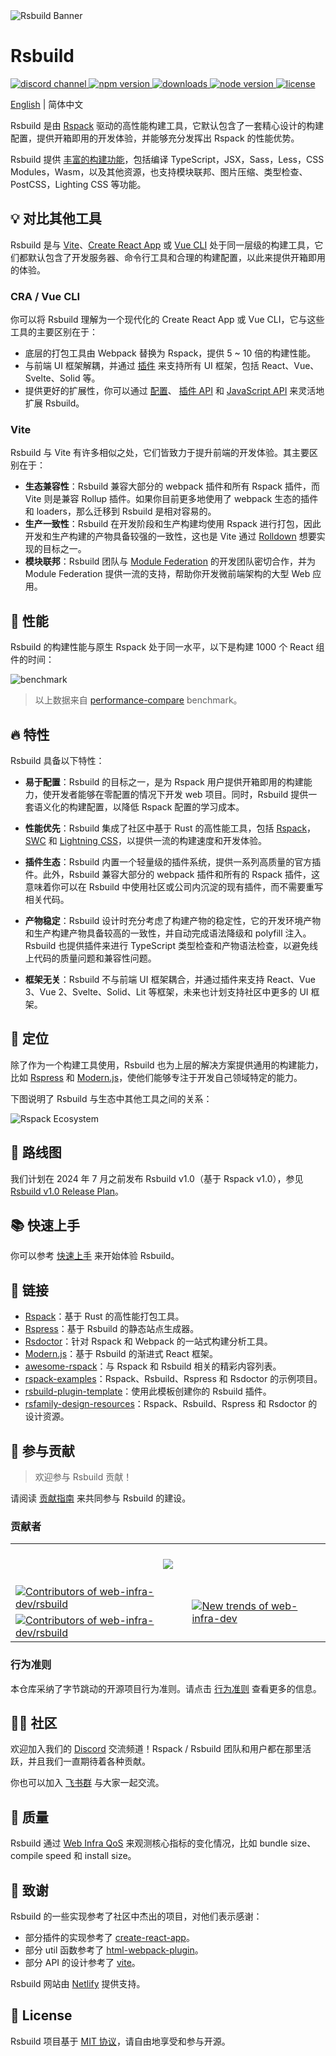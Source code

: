 <picture>
  <img alt="Rsbuild Banner" src="https://github.com/web-infra-dev/rsbuild/assets/7237365/84abc13e-b620-468f-a90b-dbf28e7e9427">
</picture>

# Rsbuild

<p>
  <a href="https://discord.gg/XsaKEEk4mW">
    <img src="https://img.shields.io/discord/977448667919286283?logo=discord&label=discord&colorA=564341&colorB=EDED91" alt="discord channel" />
  </a>
  <a href="https://npmjs.com/package/@rsbuild/shared?activeTab=readme">
   <img src="https://img.shields.io/npm/v/@rsbuild/shared?style=flat-square&colorA=564341&colorB=EDED91" alt="npm version" />
  </a>
  <a href="https://npmcharts.com/compare/@rsbuild/core?minimal=true">
    <img src="https://img.shields.io/npm/dm/@rsbuild/core.svg?style=flat-square&colorA=564341&colorB=EDED91" alt="downloads" />
  </a>
  <a href="https://nodejs.org/en/about/previous-releases">
    <img src="https://img.shields.io/node/v/@rsbuild/core.svg?style=flat-square&colorA=564341&colorB=EDED91" alt="node version">
  </a>
  <a href="https://github.com/web-infra-dev/rsbuild/blob/main/LICENSE">
    <img src="https://img.shields.io/npm/l/@rsbuild/shared?style=flat-square&colorA=564341&colorB=EDED91" alt="license" />
  </a>
</p>

[English](./README.md) | 简体中文

Rsbuild 是由 [Rspack](https://rspack.dev/) 驱动的高性能构建工具，它默认包含了一套精心设计的构建配置，提供开箱即用的开发体验，并能够充分发挥出 Rspack 的性能优势。

Rsbuild 提供 [丰富的构建功能](https://rsbuild.dev/zh/guide/start/features)，包括编译 TypeScript，JSX，Sass，Less，CSS Modules，Wasm，以及其他资源，也支持模块联邦、图片压缩、类型检查、PostCSS，Lighting CSS 等功能。

## 💡 对比其他工具

Rsbuild 是与 [Vite](https://vitejs.dev/)、[Create React App](https://github.com/facebook/create-react-app) 或 [Vue CLI](https://github.com/vuejs/vue-cli) 处于同一层级的构建工具，它们都默认包含了开发服务器、命令行工具和合理的构建配置，以此来提供开箱即用的体验。

### CRA / Vue CLI

你可以将 Rsbuild 理解为一个现代化的 Create React App 或 Vue CLI，它与这些工具的主要区别在于：

- 底层的打包工具由 Webpack 替换为 Rspack，提供 5 ~ 10 倍的构建性能。
- 与前端 UI 框架解耦，并通过 [插件](https://rsbuild.dev/zh/plugins/list/) 来支持所有 UI 框架，包括 React、Vue、Svelte、Solid 等。
- 提供更好的扩展性，你可以通过 [配置](https://rsbuild.dev/zh/config/)、 [插件 API](https://rsbuild.dev/zh/plugins/dev/) 和 [JavaScript API](https://rsbuild.dev/zh/api/start/) 来灵活地扩展 Rsbuild。

### Vite

Rsbuild 与 Vite 有许多相似之处，它们皆致力于提升前端的开发体验。其主要区别在于：

- **生态兼容性**：Rsbuild 兼容大部分的 webpack 插件和所有 Rspack 插件，而 Vite 则是兼容 Rollup 插件。如果你目前更多地使用了 webpack 生态的插件和 loaders，那么迁移到 Rsbuild 是相对容易的。
- **生产一致性**：Rsbuild 在开发阶段和生产构建均使用 Rspack 进行打包，因此开发和生产构建的产物具备较强的一致性，这也是 Vite 通过 [Rolldown](https://rolldown.rs/) 想要实现的目标之一。
- **模块联邦**：Rsbuild 团队与 [Module Federation](https://rsbuild.dev/zh/guide/advanced/module-federation) 的开发团队密切合作，并为 Module Federation 提供一流的支持，帮助你开发微前端架构的大型 Web 应用。

## 🚀 性能

Rsbuild 的构建性能与原生 Rspack 处于同一水平，以下是构建 1000 个 React 组件的时间：

![benchmark](https://github.com/web-infra-dev/rsbuild/assets/7237365/2909b68f-8928-49c6-8eb3-cd1486dbf876)

> 以上数据来自 [performance-compare](https://github.com/rspack-contrib/performance-compare) benchmark。

## 🔥 特性

Rsbuild 具备以下特性：

- **易于配置**：Rsbuild 的目标之一，是为 Rspack 用户提供开箱即用的构建能力，使开发者能够在零配置的情况下开发 web 项目。同时，Rsbuild 提供一套语义化的构建配置，以降低 Rspack 配置的学习成本。

- **性能优先**：Rsbuild 集成了社区中基于 Rust 的高性能工具，包括 [Rspack](https://rspack.dev)，[SWC](https://swc.rs/) 和 [Lightning CSS](https://lightningcss.dev/)，以提供一流的构建速度和开发体验。

- **插件生态**：Rsbuild 内置一个轻量级的插件系统，提供一系列高质量的官方插件。此外，Rsbuild 兼容大部分的 webpack 插件和所有的 Rspack 插件，这意味着你可以在 Rsbuild 中使用社区或公司内沉淀的现有插件，而不需要重写相关代码。

- **产物稳定**：Rsbuild 设计时充分考虑了构建产物的稳定性，它的开发环境产物和生产构建产物具备较高的一致性，并自动完成语法降级和 polyfill 注入。Rsbuild 也提供插件来进行 TypeScript 类型检查和产物语法检查，以避免线上代码的质量问题和兼容性问题。

- **框架无关**：Rsbuild 不与前端 UI 框架耦合，并通过插件来支持 React、Vue 3、Vue 2、Svelte、Solid、Lit 等框架，未来也计划支持社区中更多的 UI 框架。

## 🎯 定位

除了作为一个构建工具使用，Rsbuild 也为上层的解决方案提供通用的构建能力，比如 [Rspress](https://github.com/web-infra-dev/rspress) 和 [Modern.js](https://github.com/web-infra-dev/modern.js)，使他们能够专注于开发自己领域特定的能力。

下图说明了 Rsbuild 与生态中其他工具之间的关系：

![Rspack Ecosystem](https://github.com/web-infra-dev/rsbuild/assets/7237365/1ec93ad6-b8b1-475b-963f-cba1e7d79dec)

## 📍 路线图

我们计划在 2024 年 7 月之前发布 Rsbuild v1.0（基于 Rspack v1.0），参见 [Rsbuild v1.0 Release Plan](https://github.com/web-infra-dev/rsbuild/discussions/1678)。

## 📚 快速上手

你可以参考 [快速上手](https://rsbuild.dev/zh/guide/start/quick-start) 来开始体验 Rsbuild。

## 🦀 链接

- [Rspack](https://github.com/web-infra-dev/rspack)：基于 Rust 的高性能打包工具。
- [Rspress](https://github.com/web-infra-dev/rspress)：基于 Rsbuild 的静态站点生成器。
- [Rsdoctor](https://github.com/web-infra-dev/rsdoctor)：针对 Rspack 和 Webpack 的一站式构建分析工具。
- [Modern.js](https://github.com/web-infra-dev/modern.js)：基于 Rsbuild 的渐进式 React 框架。
- [awesome-rspack](https://github.com/web-infra-dev/awesome-rspack)：与 Rspack 和 Rsbuild 相关的精彩内容列表。
- [rspack-examples](https://github.com/rspack-contrib/rspack-examples)：Rspack、Rsbuild、Rspress 和 Rsdoctor 的示例项目。
- [rsbuild-plugin-template](https://github.com/rspack-contrib/rsbuild-plugin-template)：使用此模板创建你的 Rsbuild 插件。
- [rsfamily-design-resources](https://github.com/rspack-contrib/rsfamily-design-resources)：Rspack、Rsbuild、Rspress 和 Rsdoctor 的设计资源。

## 🤝 参与贡献

> 欢迎参与 Rsbuild 贡献！

请阅读 [贡献指南](https://github.com/web-infra-dev/rsbuild/blob/main/CONTRIBUTING.md) 来共同参与 Rsbuild 的建设。

### 贡献者

<a href="https://github.com/web-infra-dev/rsbuild/graphs/contributors" target="_blank">
  <table>
    <tr>
      <th colspan="2">
        <br/>
        <img src="https://contrib.rocks/image?repo=web-infra-dev/rsbuild&columns=16&max=96"><br/><br/>
      </th>
    </tr>
    <tr>
      <td>
        <picture>
          <source 
            media="(prefers-color-scheme: dark)" 
            srcset="https://next.ossinsight.io/widgets/official/compose-org-active-contributors/thumbnail.png?activity=active&period=past_90_days&owner_id=87694465&repo_ids=701750420&image_size=2x3&color_scheme=dark"
          />
          <img 
            alt="Contributors of web-infra-dev/rsbuild" 
            src="https://next.ossinsight.io/widgets/official/compose-org-active-contributors/thumbnail.png?activity=active&period=past_90_days&owner_id=87694465&repo_ids=701750420&image_size=2x3&color_scheme=light"
          />
        </picture>
      </td>
      <td rowspan="2">
        <picture>
          <source media="(prefers-color-scheme: dark)" srcset="https://next.ossinsight.io/widgets/official/compose-org-participants-growth/thumbnail.png?activity=new&period=past_90_days&owner_id=87694465&repo_ids=701750420&image_size=4x7&color_scheme=dark">
          <img alt="New trends of web-infra-dev" src="https://next.ossinsight.io/widgets/official/compose-org-participants-growth/thumbnail.png?activity=new&period=past_90_days&owner_id=87694465&repo_ids=701750420&image_size=4x7&color_scheme=light">
        </picture>
      </td>
    </tr>
    <tr>
      <td>
        <picture>
          <source 
            media="(prefers-color-scheme: dark)" 
            srcset="https://next.ossinsight.io/widgets/official/compose-org-active-contributors/thumbnail.png?activity=new&period=past_90_days&owner_id=87694465&repo_ids=701750420&image_size=2x3&color_scheme=dark"
          />
          <img 
            alt="Contributors of web-infra-dev/rsbuild" 
            src="https://next.ossinsight.io/widgets/official/compose-org-active-contributors/thumbnail.png?activity=new&period=past_90_days&owner_id=87694465&repo_ids=701750420&image_size=2x3&color_scheme=light"
          />
        </picture>
      </td>
    </tr>
  </table>
</a>

### 行为准则

本仓库采纳了字节跳动的开源项目行为准则。请点击 [行为准则](./CODE_OF_CONDUCT.md) 查看更多的信息。

## 🧑‍💻 社区

欢迎加入我们的 [Discord](https://discord.gg/XsaKEEk4mW) 交流频道！Rspack / Rsbuild 团队和用户都在那里活跃，并且我们一直期待着各种贡献。

你也可以加入 [飞书群](https://applink.feishu.cn/client/chat/chatter/add_by_link?link_token=3c3vca77-bfc0-4ef5-b62b-9c5c9c92f1b4) 与大家一起交流。

## 🌟 质量

Rsbuild 通过 [Web Infra QoS](https://web-infra-qos.netlify.app?product=rsbuild&metrics=bundle-size) 来观测核心指标的变化情况，比如 bundle size、compile speed 和 install size。

## 🙏 致谢

Rsbuild 的一些实现参考了社区中杰出的项目，对他们表示感谢：

- 部分插件的实现参考了 [create-react-app](https://github.com/facebook/create-react-app)。
- 部分 util 函数参考了 [html-webpack-plugin](https://github.com/jantimon/html-webpack-plugin)。
- 部分 API 的设计参考了 [vite](https://github.com/vitejs/vite)。

Rsbuild 网站由 [Netlify](https://www.netlify.com/) 提供支持。

## 📖 License

Rsbuild 项目基于 [MIT 协议](https://github.com/web-infra-dev/rsbuild/blob/main/LICENSE)，请自由地享受和参与开源。
